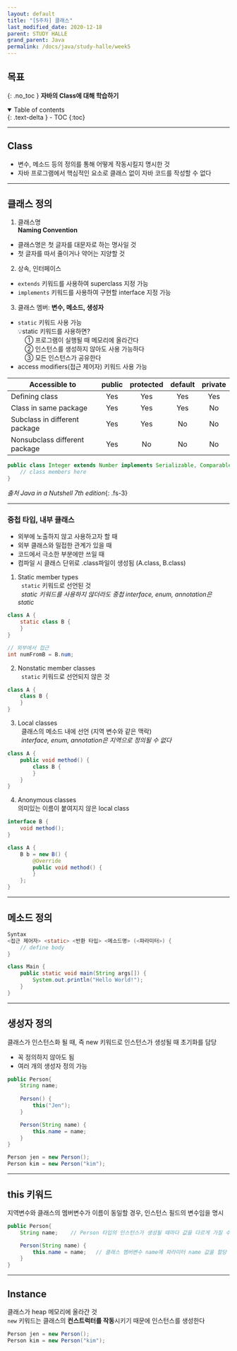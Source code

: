 ```yaml
---
layout: default
title: "[5주차] 클래스"
last_modified_date: 2020-12-18
parent: STUDY HALLE
grand_parent: Java
permalink: /docs/java/study-halle/week5
---
```

## 목표
{: .no_toc }
**자바의 Class에 대해 학습하기**

<details open markdown="block">
  <summary>
    Table of contents
  </summary>
  {: .text-delta }
- TOC
{:toc}
</details>

---

## Class
- 변수, 메소드 등의 정의를 통해 어떻게 작동시킬지 명시한 것<br>
- 자바 프로그램에서 핵심적인 요소로 클래스 없이 자바 코드를 작성할 수 없다

---

## 클래스 정의
1. 클래스명<br>
**Naming Convention**<br>
- 클래스명은 첫 글자를 대문자로 하는 명사일 것
- 첫 글자를 따서 줄이거나 약어는 지양할 것

2. 상속, 인터페이스<br>
- `extends` 키워드를 사용하여 superclass 지정 가능
- `implements` 키워드를 사용하여 구현할 interface 지정 가능

3. 클래스 멤버: **변수, 메소드, 생성자**<br>
- `static` 키워드 사용 가능<br>
 💡static 키워드를 사용하면?<br>
  &nbsp; &nbsp; ① 프로그램이 실행될 때 메모리에 올라간다<br>
  &nbsp; &nbsp; ② 인스턴스를 생성하지 않아도 사용 가능하다<br>
  &nbsp; &nbsp; ③ 모든 인스턴스가 공유한다<br>
- access modifiers(접근 제어자) 키워드 사용 가능

| Accessible to | public | protected | default | private |
|---------------|:------:|:---------:|:-------:|:-------:|
| Defining class | Yes | Yes | Yes | Yes |
| Class in same package | Yes | Yes | Yes | No |
| Subclass in different package | Yes | Yes | No | No |
| Nonsubclass different package | Yes | No | No | No |

```java
public class Integer extends Number implements Serializable, Comparable {
    // class members here
}
```
*출처 Java in a Nutshell 7th edition*{: .fs-3}

---

### 중첩 타입, 내부 클래스
- 외부에 노출하지 않고 사용하고자 할 때
- 외부 클래스와 밀접한 관계가 있을 때
- 코드에서 극소한 부분에만 쓰일 때
- 컴파일 시 클래스 단위로 .class파일이 생성됨 (A.class, B.class)

1) Static member types<br>
&nbsp; `static` 키워드로 선언된 것<br>
&nbsp; *static 키워드를 사용하지 않더라도 중첩 interface, enum, annotation은 static*
```java
class A {
    static class B {
    }
}

// 외부에서 접근
int numFromB = B.num;
```
2) Nonstatic member classes<br>
&nbsp; `static` 키워드로 선언되지 않은 것
```java
class A {
    class B {
    }
}
```

3) Local classes<br>
&nbsp; 클래스의 메소드 내에 선언 (지역 변수와 같은 맥락)<br>
&nbsp; *interface, enum, annotation은 지역으로 정의될 수 없다*
```java
class A {
    public void method() {
        class B {
        }
    }
}
```

4) Anonymous classes<br>
의미있는 이름이 붙여지지 않은 local class<br>
```java
interface B {
    void method();
}

class A {
    B b = new B() {
        @Override
        public void method() { 
        } 
    };
}
```

---

## 메소드 정의
```java
Syntax
<접근 제어자> <static> <반환 타입> <메소드명> (<파라미터>) {
    // define body
}

class Main {
    public static void main(String args[]) {
        System.out.println("Hello World!");
    }
}
```

---

## 생성자 정의
클래스가 인스턴스화 될 때, 즉 new 키워드로 인스턴스가 생성될 때 초기화를 담당
- 꼭 정의하지 않아도 됨
- 여러 개의 생성자 정의 가능

```java
public Person{
    String name;
    
    Person() {
        this("Jen");
    }

    Person(String name) {
        this.name = name;
    }
}

Person jen = new Person();
Person kim = new Person("kim");
```
---

## this 키워드
지역변수와 클래스의 멤버변수가 이름이 동일할 경우, 인스턴스 필드의 변수임을 명시
```java
public Person{
    String name;    // Person 타입의 인스턴스가 생성될 때마다 값을 다르게 가질 수 있는 인스턴스 필드

    Person(String name) {
        this.name = name;   // 클래스 멤버변수 name에 파라미터 name 값을 할당
    }
}
```

---

## Instance
클래스가 heap 메모리에 올라간 것<br>
`new` 키워드는 클래스의 **컨스트럭터를 작동**시키기 때문에 인스턴스를 생성한다
```java
Person jen = new Person();
Person kim = new Person("kim");
```